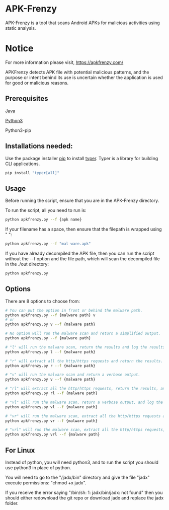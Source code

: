 # APK-Frenzy

APK-Frenzy is a tool that scans Android APKs for malicious activities using static analysis.

# Notice

For more information please visit, https://apkfrenzy.com/ 

APKFrenzy detects APK file with potential malicious patterns, and the purpose or intent behind its use is uncertain whether the application is used for good or malicious reasons.

## Prerequisites
[Java](https://www.java.com/download/ie_manual.jsp)

[Python3](https://www.python.org/downloads/)

Python3-pip

## Installations needed:

Use the package installer [pip](https://pip.pypa.io/en/stable/) to install [typer](https://typer.tiangolo.com/). Typer is a library for building CLI applications.

```bash
pip install "typer[all]"
```

## Usage

Before running the script, ensure that you are in the APK-Frenzy directory.

To run the script, all you need to run is:
```bash
python apkfrenzy.py --f {apk name}
```

If your filename has a space, then ensure that the filepath is wrapped using " ":
```bash
python apkfrenzy.py --f "mal ware.apk"
```

If you have already decompiled the APK file, then you can run the script without the --f option and the file path, which will scan the decompiled file in the ./out directory:
```bash
python apkfrenzy.py
```

## Options

There are 8 options to choose from:

```bash
# You can put the option in front or behind the malware path.
python apkfrenzy.py --f {malware path} v
# or
python apkfrenzy.py v --f {malware path}

# No option will run the malware scan and return a simplified output.
python apkfrenzy.py --f {malware path}

# "l" will run the malware scan, return the results and log the results to a file.
python apkfrenzy.py l --f {malware path}

# "r" will extract all the http/https requests and return the results.
python apkfrenzy.py r --f {malware path}

# "v" will run the malware scan and return a verbose output.
python apkfrenzy.py v --f {malware path}

# "rl" will extract all the http/https requests, return the results, and log the results to a file.
python apkfrenzy.py rl --f {malware path}

# "vl" will run the malware scan, return a verbose output, and log the results to a file.
python apkfrenzy.py vl --f {malware path}

# "vr" will run the malware scan, extract all the http/https requests and return a verbose output.
python apkfrenzy.py vr --f {malware path}

# "vrl" will run the malware scan, extract all the http/https requests, return a verbose output, and log the results to a file.
python apkfrenzy.py vrl --f {malware path}
```

## For Linux
Instead of python, you will need python3, and to run the script you should use python3 in place of python.

You will need to go to the "/jadx/bin" directory and give the file "jadx" execute permissions:
"chmod +x jadx".

If you receive the error saying "/bin/sh: 1: jadx/bin/jadx: not found" then you should either redownload the git repo or download jadx and replace the jadx folder.
